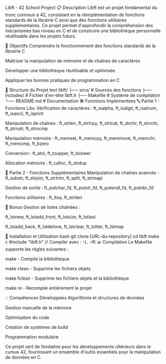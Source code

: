 Libft - 42 School Project
📋 Description
Libft est un projet fondamental du tronc commun à 42, consistant en la réimplémentation de fonctions standards de la librairie C ainsi que des fonctions utilitaires supplémentaires. Ce projet permet d'approfondir la compréhension des mécanismes bas niveau en C et de construire une bibliothèque personnelle réutilisable dans les projets futurs.

🎯 Objectifs
Comprendre le fonctionnement des fonctions standards de la librairie C

Maîtriser la manipulation de mémoire et de chaînes de caractères

Développer une bibliothèque réutilisable et optimisée

Appliquer les bonnes pratiques de programmation en C

📁 Structure du Projet
text
libft/
├── srcs/          # Sources des fonctions
├── includes/      # Fichier d'en-tête libft.h
├── Makefile       # Système de compilation
└── README.md      # Documentation
🛠️ Fonctions Implémentées
🔤 Partie 1 - Fonctions Libc
Vérification de caractères : ft_isalpha, ft_isdigit, ft_isalnum, ft_isascii, ft_isprint

Manipulation de chaînes : ft_strlen, ft_strlcpy, ft_strlcat, ft_strchr, ft_strrchr, ft_strnstr, ft_strncmp

Manipulation mémoire : ft_memset, ft_memcpy, ft_memmove, ft_memchr, ft_memcmp, ft_bzero

Conversion : ft_atoi, ft_toupper, ft_tolower

Allocation mémoire : ft_calloc, ft_strdup

📝 Partie 2 - Fonctions Supplémentaires
Manipulation de chaînes avancée : ft_substr, ft_strjoin, ft_strtrim, ft_split, ft_strmapi

Gestion de sortie : ft_putchar_fd, ft_putstr_fd, ft_putendl_fd, ft_putnbr_fd

Fonctions utilitaires : ft_itoa, ft_striteri

🎁 Bonus
Gestion de listes chaînées :

ft_lstnew, ft_lstadd_front, ft_lstsize, ft_lstlast

ft_lstadd_back, ft_lstdelone, ft_lstclear, ft_lstiter, ft_lstmap

🚀 Installation et Utilisation
bash
git clone [URL-du-repository]
cd libft
make
c
#include "libft.h"
// Compiler avec : -L. -lft
📊 Compilation
Le Makefile supporte les règles suivantes :

make - Compile la bibliothèque

make clean - Supprime les fichiers objets

make fclean - Supprime les fichiers objets et la bibliothèque

make re - Recompile entièrement le projet

💡 Compétences Développées
Algorithmie et structures de données

Gestion manuelle de la mémoire

Optimisation du code

Création de systèmes de build

Programmation modulaire

Ce projet sert de fondation pour les développements ultérieurs dans le cursus 42, fournissant un ensemble d'outils essentiels pour la manipulation de données en C.
